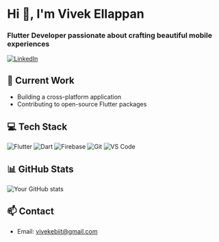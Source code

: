 # Hi 👋, I'm Vivek Ellappan
### Flutter Developer passionate about crafting beautiful mobile experiences

[![LinkedIn](https://img.shields.io/badge/LinkedIn-0077B5?style=for-the-badge&logo=linkedin&logoColor=white)](https://www.linkedin.com/in/vivekellappan/)

## 🔭 Current Work
- Building a cross-platform application
- Contributing to open-source Flutter packages

## 💻 Tech Stack
![Flutter](https://img.shields.io/badge/Flutter-02569B?style=flat-square&logo=flutter&logoColor=white)
![Dart](https://img.shields.io/badge/Dart-0175C2?style=flat-square&logo=dart&logoColor=white)
![Firebase](https://img.shields.io/badge/Firebase-ffca28?style=flat-square&logo=firebase&logoColor=black)
![Git](https://img.shields.io/badge/Git-F05032?style=flat-square&logo=git&logoColor=white)
![VS Code](https://img.shields.io/badge/VS_Code-0078D4?style=flat-square&logo=visual%20studio%20code&logoColor=white)

## 📊 GitHub Stats
![Your GitHub stats](https://github-readme-stats.vercel.app/api?username=vivekellappan-biit&show_icons=true&theme=dracula)


## 📫 Contact
- Email: vivekebiit@gmail.com
